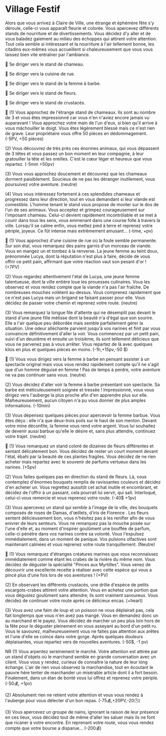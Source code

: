 

# Village Festif
Alors que vous arrivez à Claire de Ville, une étrange et éphémère fête s'y déroule, celle-ci vous apparaît fleurie et colorée. Vous apercevez différents stands de nourriture et de divertissements. Vous décidez d'y aller et de vous baladez gaiement au milieu des échoppes qui attirent votre attention. Tout cela semble si intéressant et la nourriture à l'air tellement bonne, les citadins eux-mêmes vous accueillent si chaleureusement que vous vous laissez bien vite entraîner par l'ambiance.

🐫 Se diriger vers le stand de chameau.

🌭 Se diriger vers la cuisine de rue.

🧔 Se diriger vers le stand de la femme à barbe.

🌺 Se diriger vers le stand de fleurs.

🦀 Se diriger vers le stand de crustacés.


🐫
(1) Vous approchez de l'étrange stand de chameaux. Ils sont au nombre de 3 et vous êtes impressionné car vous n'en n'aviez encore jamais vu auparavant ! Vous approchez votre main de l'un d'eux, si bien qu'il arrive à vous mâchouiller le doigt. Vous êtes légèrement blessé mais ce n'est rien de grave. Leur propriétaire vous offre 50 pièces en dédommagement.
(-5PV, +50 pièces)

(2) Vous découvrez de très près ces énormes animaux, qui vous dépassent de 3 têtes et vous passez un bon moment en leur compagnie, à leur gratouiller la tête et les oreilles. C'est le cœur léger et heureux que vous repartez.
(-5min +50pv)

(3) Vous vous approchez doucement et découvrez que les chameaux dorment paisiblement. Soucieux de ne pas les déranger inutilement, vous poursuivez votre aventure. 
(neutre)

(4) Vous vous intéressez fortement à ces splendides chameaux et progressez dans leur direction, tout en vous demandant si leur viande est comestible. L'homme tenant le stand vous propose de monter sur le dos de l'un de ses animaux. Vous acceptez et grimpez courageusement sur l'imposant chameau. Celui-ci devient rapidement incontrôlable et se met à courir dans tous les sens, vous emmenant dans une course folle à travers la ville. Lorsqu'il se calme enfin, vous mettez pied à terre et reprenez votre périple, joyeux. Ce fût intense mais extrêmement amusant...
(-time, +pv) 

🌭
(1) Vous approchez d'une cuisine de rue où la foule semble permanente. Sur son étal, vous remarquez des pains garnis d'un morceau de viande. Vous en mangez un et tombez à la renverse. La jeune femme au teint doux, prénommée Lucya, dont la réputation n'est plus à faire, décide de vous offrir ce petit pain, affirmant que votre réaction vaut son pesant d'or ! 
(+7PV)

(2) Vous regardez attentivement l'étal de Lucya, une jeune femme talentueuse, dont la ville entière loue les prouesses culinaires. Vous les observez et vous rendez compte que la viande n'a pas l'air fraîche. De nombreuses mouches volètent au-dessus. Vous comprenez rapidement que ce n'est pas Lucya mais un brigand se faisant passer pour elle. Vous décidez de passer votre chemin et reprenez votre route. 
(neutre)

(3) Vous remarquez la longue file d'attente qui ne désemplit pas devant le stand d'une jeune fille métisse dont la beauté n'a d'égal que son sourire. Elle a l'air quelque peu débordée mais semble parfaitement gérer la situation. Une odeur alléchante parvient jusqu'à vos narines et finit par vous convaincre définitivement d'aller la voir. Vous commencez par un petit pain, suivi d'un deuxième et ensuite un troisième, ils sont tellement délicieux que vous ne parvenez pas à vous arrêter. Vous repartez de là avec quelques kilos en plus et quelques pièces en moins. 
(-1h,+15pv,-50 $) 

🧔
(1) Vous vous dirigez vers la femme à barbe en pensant assister à un spectacle original mais vous vous rendez rapidement compte qu'il ne s'agit que d'un homme déguisé en femme ! Pas de temps à perdre, votre aventure ne va pas continuer sans vous. 
(neutre)

(2) Vous décidez d'aller voir la femme à barbe présentant son spectacle. Sa barbe est méticuleusement soignée et tressée ! Impressionné, vous vous dirigez vers l'auberge la plus proche afin d'en apprendre plus sur elle. Malheureusement, aucun citoyen n'a pu vous donner de plus amples informations. 
(-10min)

(3) Vous dépensez quelques pièces pour apercevoir la femme barbue. Vous êtes déçu : elle n'a que deux-trois poils sur le haut de son menton. Devant votre mine déconfite, la femme vous rend votre argent. Vous lui souhaitez de devenir aussi barbue qu'elle le désire et, sans plus attendre, continuez votre trajet. 
(neutre) 


🌺
(1) Vous remarquez un stand coloré de dizaines de fleurs différentes et sentant délicatement bon. Vous décidez de rester un court moment devant l'étal, ébahi par la beauté de ces plantes fragiles. Vous décidez de ne rien acheter mais repartez avec le souvenir de parfums vertueux dans les narines.
(+5pv)

(2) Vous faites quelques pas en direction du stand de fleurs. Là, vous contemplez d'énormes bouquets remplis de ravissantes couleurs et décidez d'en acheter un. Vous regrettez aussitôt cet achat inutile et encombrant, et décidez de l'offrir à un passant, cela pourrait lui servir, qui sait. Interloqué, celui-ci vous remercie et vous reprenez votre route.
(-40$ +1pv)

(3) Vous apercevez un stand qui semble à l'image de la ville, des bouquets composés de roses de Damas, d'œillets, d'iris de Florence . Les fleurs sentent délicieusement bon, vous n'hésitez pas à les renifler afin de vous enivrer de leurs senteurs. Vous ne remarquez pas la mouche posée sur l'une d'elle et, au moment d'inspirer goulûment une bouffée de parfum, celle-ci pénètre dans vos narines contre sa volonté. Vous l'expulsez immédiatement, dans un moment de panique. Vos pulsions olfactives sont maintenant calmées et vous reprenez votre route tranquillement. 
(Neutre)

🦀
(1) Vous remarquez d'étranges créatures marines que vous reconnaissez immédiatement comme étant les crabes de la rivière du même nom. Vous décidez de déguster la spécialité "Pinces aux Myrtilles". Vous venez de découvrir une excellente recette à réaliser avec cette espèce qui vous a pincé plus d'une fois lors de vos aventures !
(+PV)

(2) En observant les différents crustacés, une drôle d'espèce de petits escargots-crabes attirent votre attention. Vous en achetez une portion que vous dégustez goulûment sans attendre; ils sont vraiment savoureux. Vous décidez de continuer votre route après ce délicieux encas. 
(+heart)

(3) Vous avez une faim de loup et un poisson ne vous déplairait pas, cela fait longtemps que vous n'en avez pas mangé. Vous en demandez donc un au marchand et le payez. Vous décidez de marcher un peu plus loin hors de la fête pour le déguster pleinement en vous asseyant au bord d'un petit ru. Vous le savourez, malheureusement vous ne faites pas attention aux arêtes et l'une d'elle se coince dans votre gorge. Après quelques douleurs déplaisantes, vous repartez vers de nouvelles aventures. 
(-50$, -1 pv) 


NR
(1) Vous arpentez sereinement le marché. Votre attention est attirée par un stand d'objets où le marchand semble en grande conversation avec un client. Vous vous y rendez, curieux de connaître la nature de leur long échange. L'air de rien vous observez la marchandise, tout en écoutant le pauvre hère tenter de marchander un misérable article dont il a fort besoin. Finalement, dans un élan de bonté vous lui offrez et reprenez votre périple. 
(-50💰, +1pv)

(2) Absolument rien ne retient votre attention et vous vous rendez à l'auberge pour vous délecter d'un bon repas. 
(-75💰,+20PV,-20🕑)

(3) Vous apercevez un groupe de nains, ignorant la raison de leur présence en ces lieux, vous décidez tout de même d'aller les saluer mais ils ne font que ricaner à votre encontre. En reprenant votre route, vous vous rendez compte que votre bourse a disparue...
(-200💰)
